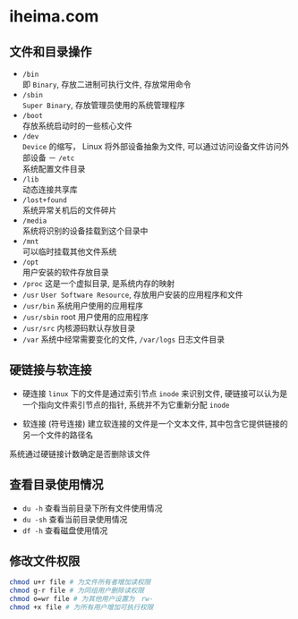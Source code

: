 # iheima.com

## 文件和目录操作
- `/bin`  
即 `Binary`, 存放二进制可执行文件, 存放常用命令
- `/sbin`  
`Super Binary`, 存放管理员使用的系统管理程序
- `/boot`  
存放系统启动时的一些核心文件
- `/dev`  
`Device` 的缩写， Linux 将外部设备抽象为文件, 可以通过访问设备文件访问外部设备
－ `/etc`  
系统配置文件目录
- `/lib`  
动态连接共享库  
- `/lost+found`  
系统异常关机后的文件碎片
- `/media`  
系统将识别的设备挂载到这个目录中
- `/mnt`  
可以临时挂载其他文件系统
- `/opt`  
用户安装的软件存放目录
- `/proc`
这是一个虚拟目录, 是系统内存的映射
- `/usr`
`User Software Resource`, 存放用户安装的应用程序和文件
- `/usr/bin`
系统用户使用的应用程序
- `/usr/sbin`
root 用户使用的应用程序
- `/usr/src`
内核源码默认存放目录
- `/var`
系统中经常需要变化的文件, `/var/logs` 日志文件目录

## 硬链接与软连接
- 硬连接
    `linux` 下的文件是通过索引节点 `inode` 来识别文件, 硬链接可以认为是一个指向文件索引节点的指针, 系统并不为它重新分配 `inode`  

- 软连接 (符号连接)
    建立软连接的文件是一个文本文件, 其中包含它提供链接的另一个文件的路径名

系统通过硬链接计数确定是否删除该文件

## 查看目录使用情况
- `du -h` 查看当前目录下所有文件使用情况
- `du -sh` 查看当前目录使用情况
- `df -h` 查看磁盘使用情况

## 修改文件权限
```bash
chmod u+r file # 为文件所有者增加读权限
chmod g-r file # 为同组用户删除读权限
chmod o=wr file # 为其他用户设置为　rw-
chmod +x file # 为所有用户增加可执行权限
```
